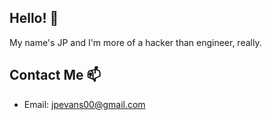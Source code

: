## Hello! 👋
My name's JP and I'm more of a hacker than engineer, really.

## Contact Me 📫
- Email: [jpevans00@gmail.com](mailto:jpevans00@gmail.com)

<!--
**evansjp/evansjp** is a ✨ _special_ ✨ repository because its `README.md` (this file) appears on your GitHub profile.

Here are some ideas to get you started:

- 🔭 I’m currently working on ...
- 🌱 I’m currently learning ...
- 👯 I’m looking to collaborate on ...
- 🤔 I’m looking for help with ...
- 💬 Ask me about ...
- 📫 How to reach me: ...
- 😄 Pronouns: ...
- ⚡ Fun fact: ...
-->
